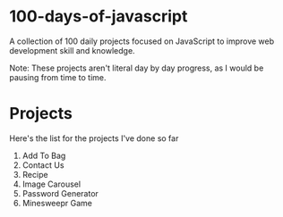 # 100-days-of-javascript

A collection of 100 daily projects focused on JavaScript to improve web development skill and knowledge.

Note: These projects aren't literal day by day progress, as I would be pausing from time to time.

# Projects

Here's the list for the projects I've done so far

  1. Add To Bag
  2. Contact Us
  3. Recipe
  4. Image Carousel
  5. Password Generator
  6. Minesweepr Game
